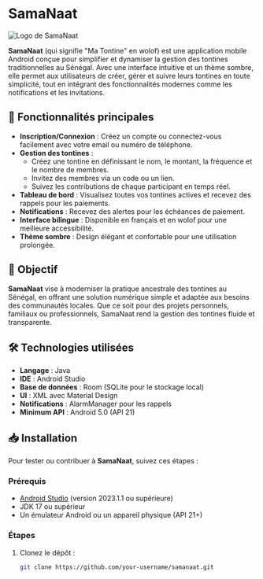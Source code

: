 # SamaNaat

![Logo de SamaNaat](https://via.placeholder.com/150.png?text=SamaNaat)

**SamaNaat** (qui signifie "Ma Tontine" en wolof) est une application mobile Android conçue pour simplifier et dynamiser la gestion des tontines traditionnelles au Sénégal. Avec une interface intuitive et un thème sombre, elle permet aux utilisateurs de créer, gérer et suivre leurs tontines en toute simplicité, tout en intégrant des fonctionnalités modernes comme les notifications et les invitations.

## 🚀 Fonctionnalités principales

- **Inscription/Connexion** : Créez un compte ou connectez-vous facilement avec votre email ou numéro de téléphone.
- **Gestion des tontines** :
  - Créez une tontine en définissant le nom, le montant, la fréquence et le nombre de membres.
  - Invitez des membres via un code ou un lien.
  - Suivez les contributions de chaque participant en temps réel.
- **Tableau de bord** : Visualisez toutes vos tontines actives et recevez des rappels pour les paiements.
- **Notifications** : Recevez des alertes pour les échéances de paiement.
- **Interface bilingue** : Disponible en français et en wolof pour une meilleure accessibilité.
- **Thème sombre** : Design élégant et confortable pour une utilisation prolongée.

## 🎯 Objectif

**SamaNaat** vise à moderniser la pratique ancestrale des tontines au Sénégal, en offrant une solution numérique simple et adaptée aux besoins des communautés locales. Que ce soit pour des projets personnels, familiaux ou professionnels, SamaNaat rend la gestion des tontines fluide et transparente.

## 🛠️ Technologies utilisées

- **Langage** : Java
- **IDE** : Android Studio
- **Base de données** : Room (SQLite pour le stockage local)
- **UI** : XML avec Material Design
- **Notifications** : AlarmManager pour les rappels
- **Minimum API** : Android 5.0 (API 21)

## 📥 Installation

Pour tester ou contribuer à **SamaNaat**, suivez ces étapes :

### Prérequis
- [Android Studio](https://developer.android.com/studio) (version 2023.1.1 ou supérieure)
- JDK 17 ou supérieur
- Un émulateur Android ou un appareil physique (API 21+)

### Étapes
1. Clonez le dépôt :
   ```bash
   git clone https://github.com/your-username/samanaat.git

